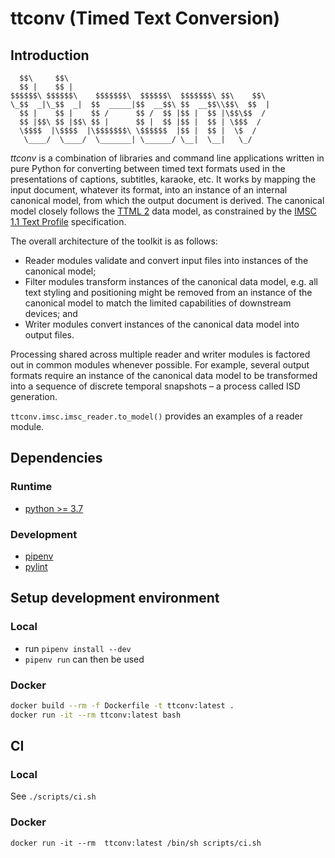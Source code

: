 # ttconv (Timed Text Conversion)

## Introduction

      $$\     $$\                                             
      $$ |    $$ |                                            
    $$$$$$\ $$$$$$\    $$$$$$$\  $$$$$$\  $$$$$$$\ $$\    $$\ 
    \_$$  _|\_$$  _|  $$  _____|$$  __$$\ $$  __$$\\$$\  $$  |
      $$ |    $$ |    $$ /      $$ /  $$ |$$ |  $$ |\$$\$$  / 
      $$ |$$\ $$ |$$\ $$ |      $$ |  $$ |$$ |  $$ | \$$$  /  
      \$$$$  |\$$$$  |\$$$$$$$\ \$$$$$$  |$$ |  $$ |  \$  /   
       \____/  \____/  \_______| \______/ \__|  \__|   \_/    

_ttconv_ is a combination of libraries and command line applications written in pure Python for converting between timed text formats used in the presentations of captions, subtitles, karaoke, etc. It works by mapping the input document, whatever its format, into an instance of an internal canonical model, from which the output document is derived. The canonical model closely follows the [TTML 2](https://www.w3.org/TR/ttml2) data model, as constrained by the [IMSC 1.1 Text Profile](https://www.w3.org/TR/ttml-imsc1.1/#text-profile) specification.

The overall architecture of the toolkit is as follows:

* Reader modules validate and convert input files into instances of the canonical model;
* Filter modules transform instances of the canonical data model, e.g. all text styling and positioning might be removed from an instance of the canonical model to match the limited capabilities of downstream devices; and
* Writer modules convert instances of the canonical data model into output files.

Processing shared across multiple reader and writer modules is factored out in common modules whenever possible. For example, several output formats require an instance of the canonical data model to be transformed into a sequence of discrete temporal snapshots – a process called ISD generation.

`ttconv.imsc.imsc_reader.to_model()` provides an examples of a reader module.

## Dependencies

### Runtime

* [python >= 3.7](https://python.org)

### Development

* [pipenv](https://pypi.org/project/pipenv/)
* [pylint](https://pypi.org/project/pylint/)

## Setup development environment

### Local

* run `pipenv install --dev`
* `pipenv run` can then be used

### Docker

```sh
docker build --rm -f Dockerfile -t ttconv:latest .
docker run -it --rm ttconv:latest bash
```

## CI

### Local

See `./scripts/ci.sh`

### Docker

`docker run -it --rm  ttconv:latest /bin/sh scripts/ci.sh`
